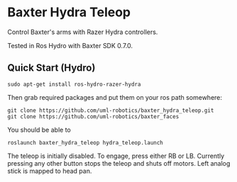 Baxter Hydra Teleop
===================

Control Baxter's arms with Razer Hydra controllers.

Tested in Ros Hydro with Baxter SDK 0.7.0.

Quick Start (Hydro)
------------------

```
sudo apt-get install ros-hydro-razer-hydra
```

Then grab required packages and put them on your ros path somewhere:

```
git clone https://github.com/uml-robotics/baxter_hydra_teleop.git
git clone https://github.com/uml-robotics/baxter_faces
```

You should be able to
```
roslaunch baxter_hydra_teleop hydra_teleop.launch
```

The teleop is initially disabled. To engage, press either RB or LB.
Currently pressing any other button stops the teleop and shuts off motors. Left analog stick is mapped to head pan.
